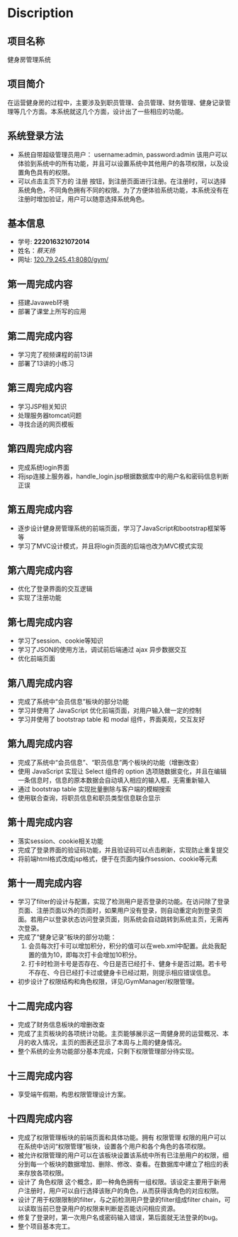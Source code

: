 # Discription

## 项目名称
健身房管理系统

## 项目简介
在运营健身房的过程中，主要涉及到职员管理、会员管理、财务管理、健身记录管理等几个方面。本系统就这几个方面，设计出了一些相应的功能。

## 系统登录方法
- 系统自带超级管理员用户：
    username:admin, password:admin 
    该用户可以体验到系统中的所有功能，并且可以设置系统中其他用户的各项权限，以及设置角色具有的权限。
- 可以点击主页下方的 注册 按钮，到注册页面进行注册。在注册时，可以选择系统角色，不同角色拥有不同的权限。为了方便体验系统功能，本系统没有在注册时增加验证，用户可以随意选择系统角色。


## 基本信息
- 学号: **222016321072014**
- 姓名：*蔡天扬*
- 网址: [120.79.245.41:8080/gym/](http://120.79.245.41:8080/gym/)


## 第一周完成内容
- 搭建Javaweb环境
- 部署了课堂上所写的应用

## 第二周完成内容
- 学习完了视频课程的前13讲
- 部署了13讲的小练习

## 第三周完成内容
- 学习JSP相关知识
- 处理服务器tomcat问题
- 寻找合适的网页模板

## 第四周完成内容
- 完成系统login界面
- 将jsp连接上服务器，handle_login.jsp根据数据库中的用户名和密码信息判断正误

## 第五周完成内容
- 逐步设计健身房管理系统的前端页面，学习了JavaScript和bootstrap框架等等
- 学习了MVC设计模式，并且将login页面的后端也改为MVC模式实现

## 第六周完成内容
- 优化了登录界面的交互逻辑
- 实现了注册功能

## 第七周完成内容
- 学习了session、cookie等知识
- 学习了JSON的使用方法，调试前后端通过 ajax 异步数据交互
- 优化前端页面

## 第八周完成内容
- 完成了系统中“会员信息”板块的部分功能
- 学习并使用了 JavaScript 优化前端页面，对用户输入做一定的控制
- 学习并使用了 bootstrap table 和 modal 组件，界面美观，交互友好

## 第九周完成内容
- 完成了系统中“会员信息”、“职员信息”两个板块的功能（增删改查）
- 使用 JavaScript 实现让 Select 组件的 option 选项随数据变化，并且在编辑一条信息时，信息的原本数据会自动填入相应的输入框，无需重新输入
- 通过 bootstrap table 实现批量删除与客户端的模糊搜索
- 使用联合查询，将职员信息和职员类型信息联合显示

## 第十周完成内容
- 落实session、cookie相关功能
- 完成了登录界面的验证码功能，并且验证码可以点击刷新，实现防止重复提交
- 将前端html格式改成jsp格式，便于在页面内操作session、cookie等元素

## 第十一周完成内容
- 学习了filter的设计与配置，实现了检测用户是否登录的功能。在访问除了登录页面、注册页面以外的页面时，如果用户没有登录，则自动重定向到登录页面。若用户以登录状态访问登录页面，则系统会自动跳转到系统主页，无需再次登录。
- 完成了“健身记录”板块的部分功能：
   1. 会员每次打卡可以增加积分，积分的值可以在web.xml中配置。此处我配置的值为10，即每次打卡会增加10积分。
   2. 打卡时检测卡号是否存在、今日是否已经打卡、健身卡是否过期。若卡号不存在、今日已经打卡过或健身卡已经过期，则提示相应错误信息。
- 初步设计了权限结构和角色权限，详见/GymManager/权限管理。

## 十二周完成内容
- 完成了财务信息板块的增删改查
- 完成了主页板块的各项统计功能。主页能够展示这一周健身房的运营概况、本月的收入情况，主页的图表还显示了本周与上周的健身情况。
- 整个系统的业务功能部分基本完成，只剩下权限管理部分待实现。

## 十三周完成内容
- 享受端午假期，构思权限管理设计方案。

## 十四周完成内容
- 完成了权限管理板块的前端页面和具体功能。拥有 权限管理 权限的用户可以在系统中访问“权限管理”板块，设置各个用户和各个角色的各项权限。
- 被允许权限管理的用户可以在该板块设置该系统中所有已注册用户的权限，细分到每一个板块的数据增加、删除、修改、查看。在数据库中建立了相应的表来存放各项权限。
- 设计了 角色权限 这个概念，即一种角色拥有一组权限。该设定主要用于新用户注册时，用户可以自行选择该账户的角色，从而获得该角色的对应权限。
- 设计了用于权限限制的filter，与之前检测用户登录的filter组成filter chain，可以读取当前已登录用户的权限来判断是否能访问相应资源。
- 修复了登录时，第一次用户名或密码输入错误，第后面就无法登录的bug。
- 整个项目基本完工。




